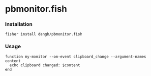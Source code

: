 # pbmonitor.fish

### Installation

```fish
fisher install dangh/pbmonitor.fish
```

### Usage

```fish
function my-monitor --on-event clipboard_change --argument-names content
  echo clipboard changed: $content
end
```
